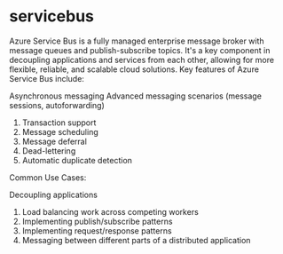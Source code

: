 # servicebus

Azure Service Bus is a fully managed enterprise message broker with message queues and publish-subscribe topics. It's a key component in decoupling applications and services from each other, allowing for more flexible, reliable, and scalable cloud solutions.
Key features of Azure Service Bus include:

Asynchronous messaging
Advanced messaging scenarios (message sessions, autoforwarding)
1. Transaction support
2. Message scheduling
3. Message deferral
4. Dead-lettering
5. Automatic duplicate detection

Common Use Cases:

Decoupling applications
1. Load balancing work across competing workers
2. Implementing publish/subscribe patterns
3. Implementing request/response patterns
4. Messaging between different parts of a distributed application
